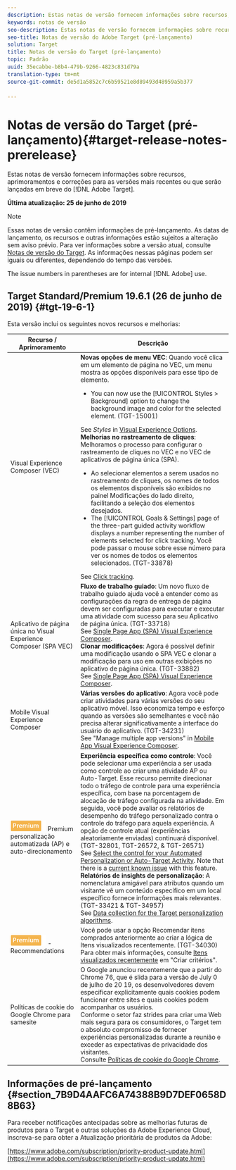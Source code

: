 ```yaml
---
description: Estas notas de versão fornecem informações sobre recursos, aprimoramentos, correções e problemas conhecidos para as versões mais recentes ou que serão lançadas em breve do Target.
keywords: notas de versão
seo-description: Estas notas de versão fornecem informações sobre recursos, aprimoramentos, correções e problemas conhecidos para as versões mais recentes ou que serão lançadas em breve do Adobe Target
seo-title: Notas de versão do Adobe Target (pré-lançamento)
solution: Target
title: Notas de versão do Target (pré-lançamento)
topic: Padrão
uuid: 35ecabbe-b8b4-479b-9266-4823c831d79a
translation-type: tm+mt
source-git-commit: de5d1a5852c7c6b59521e8d89493d48959a5b377

---
```



# Notas de versão do Target (pré-lançamento){#target-release-notes-prerelease}

Estas notas de versão fornecem informações sobre recursos, aprimoramentos e correções para as versões mais recentes ou que serão lançadas em breve do [!DNL Adobe Target].

**Última atualização: 25 de junho de 2019**

>[!NOTE]
>
>Essas notas de versão contêm informações de pré-lançamento. As datas de lançamento, os recursos e outras informações estão sujeitos a alteração sem aviso prévio. Para ver informações sobre a versão atual, consulte [Notas de versão do Target](release-notes.md). As informações nessas páginas podem ser iguais ou diferentes, dependendo do tempo das versões.
>
>The issue numbers in parentheses are for internal [!DNL Adobe] use.

## Target Standard/Premium 19.6.1 (26 de junho de 2019) {#tgt-19-6-1}

Esta versão inclui os seguintes novos recursos e melhorias:

| Recurso / Aprimoramento | Descrição |
| --- | --- |
| Visual Experience Composer (VEC) | **Novas opções de menu VEC**: Quando você clica em um elemento de página no VEC, um menu mostra as opções disponíveis para esse tipo de elemento.<ul><li>You can now use the [!UICONTROL Styles &gt; Background] option to change the background image and color for the selected element. (TGT-15001)</li></ul>See *Styles* in [Visual Experience Options](/help/c-experiences/c-visual-experience-composer/viztarget-options.md#styles).<br>**Melhorias no rastreamento de cliques**: Melhoramos o processo para configurar o rastreamento de cliques no VEC e no VEC de aplicativos de página única (SPA).<ul><li>Ao selecionar elementos a serem usados no rastreamento de cliques, os nomes de todos os elementos disponíveis são exibidos no painel Modificações do lado direito, facilitando a seleção dos elementos desejados.</li><li>The [!UICONTROL Goals &amp; Settings] page of the three-part guided activity workflow displays a number representing the number of elements selected for click tracking. Você pode passar o mouse sobre esse número para ver os nomes de todos os elementos selecionados. (TGT-33878)</li></ul>See [Click tracking](/help/c-activities/r-success-metrics/click-tracking.md). |
| Aplicativo de página única no Visual Experience Composer (SPA VEC) | **Fluxo de trabalho guiado**: Um novo fluxo de trabalho guiado ajuda você a entender como as configurações da regra de entrega de página devem ser configuradas para executar e executar uma atividade com sucesso para seu Aplicativo de página única. (TGT-33718)<br> See [Single Page App (SPA) Visual Experience Composer](/help/c-experiences/spa-visual-experience-composer.md#page-delivery-settings).<br>**Clonar modificações**: Agora é possível definir uma modificação usando o SPA VEC e clonar a modificação para uso em outras exibições no aplicativo de página única. (TGT-33882)<br>See [Single Page App (SPA) Visual Experience Composer](/help/c-experiences/spa-visual-experience-composer.md). |
| Mobile Visual Experience Composer | **Várias versões do aplicativo**: Agora você pode criar atividades para várias versões do seu aplicativo móvel. Isso economiza tempo e esforço quando as versões são semelhantes e você não precisa alterar significativamente a interface do usuário do aplicativo. (TGT-34231)<br>See &quot;Manage multiple app versions&quot; in [Mobile App Visual Experience Composer](/help/c-target-mobile-app/c-mobile-visual-experience-composer/mobile-visual-experience-composer.md#using-the-mobile-vec). |
| ![Selo](/help/assets/premium.png) Premium personalização automatizada (AP) e auto-direcionamento | **Experiência específica como controle**: Você pode selecionar uma experiência a ser usada como controle ao criar uma atividade AP ou Auto-Target. Esse recurso permite direcionar todo o tráfego de controle para uma experiência específica, com base na porcentagem de alocação de tráfego configurada na atividade. Em seguida, você pode avaliar os relatórios de desempenho do tráfego personalizado contra o controle do tráfego para aquela experiência. A opção de controle atual (experiências aleatoriamente enviadas) continuará disponível. (TGT-32801, TGT-26572, &amp; TGT-26571)<br>See [Select the control for your Automated Personalization or Auto-Target Activity](/help/c-activities/t-automated-personalization/experience-as-control.md). Note that there is a [current known issue](/help/r-release-notes/known-issues-resolved-issues.md) with this feature.<br>**Relatórios de insights de personalização**: A nomenclatura amigável para atributos quando um visitante vê um conteúdo específico em um local específico fornece informações mais relevantes. (TGT-33421 &amp; TGT-34957)<br>See [Data collection for the Target personalization algorithms](/help/c-activities/t-automated-personalization/ap-data.md). |
| ![Recommendations Premium](/help/assets/premium.png) - Recommendations | Você pode usar a opção Recomendar itens comprados anteriormente ao criar a lógica de Itens visualizados recentemente. (TGT-34030)<br>Para obter mais informações, consulte [Itens visualizados recentemente](/help/c-recommendations/c-algorithms/create-new-algorithm.md#previously-purchased) em &quot;Criar critérios&quot;. |
| Políticas de cookie do Google Chrome para samesite | O Google anunciou recentemente que a partir do Chrome 76, que é slida para a versão de July 0 de julho de 20 19, os desenvolvedores devem especificar explicitamente quais cookies podem funcionar entre sites e quais cookies podem acompanhar os usuários.<br>Conforme o setor faz strides para criar uma Web mais segura para os consumidores, o Target tem o absoluto compromisso de fornecer experiências personalizadas durante a reunião e exceder as expectativas de privacidade dos visitantes.<br>Consulte [Políticas de cookie do Google Chrome](/help/c-implementing-target/c-considerations-before-you-implement-target/c-privacy/google-chrome-samesite-cookie-policies.md). |

## Informações de pré-lançamento {#section_7B9D4AAFC6A74388B9D7DEF0658D8B63}

Para receber notificações antecipadas sobre as melhorias futuras de produtos para o Target e outras soluções da Adobe Experience Cloud, inscreva-se para obter a Atualização prioritária de produtos da Adobe:

[https://www.adobe.com/subscription/priority-product-update.html](https://www.adobe.com/subscription/priority-product-update.html)
